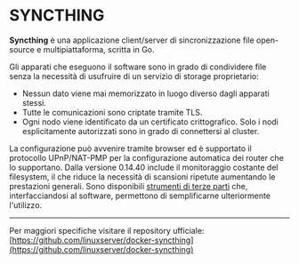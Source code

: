 # SYNCTHING
**Syncthing** è una applicazione client/server di sincronizzazione file open-source e multipiattaforma, scritta in Go.

Gli apparati che eseguono il software sono in grado di condividere file senza la necessità di usufruire di un servizio di storage proprietario:

- Nessun dato viene mai memorizzato in luogo diverso dagli apparati stessi.
- Tutte le comunicazioni sono criptate tramite TLS.
- Ogni nodo viene identificato da un certificato crittografico. Solo i nodi esplicitamente autorizzati sono in grado di connettersi al cluster.

La configurazione può avvenire tramite browser ed è supportato il protocollo UPnP/NAT-PMP per la configurazione automatica dei router che lo supportano. Dalla versione 0.14.40 include il monitoraggio costante del filesystem, il che riduce la necessità di scansioni ripetute aumentando le prestazioni generali.
Sono disponibili [strumenti di terze parti](https://syncthing.net/downloads/) che, interfacciandosi al software, permettono di semplificarne ulteriormente l'utilizzo. 



---
Per maggiori specifiche visitare il repository ufficiale:
[https://github.com/linuxserver/docker-syncthing](https://github.com/linuxserver/docker-syncthing)